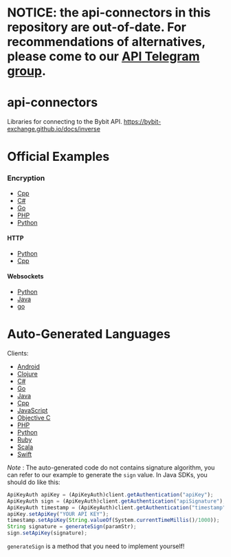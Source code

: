 # NOTICE: the api-connectors in this repository are out-of-date. For recommendations of alternatives, please come to our [API Telegram group](https://t.me/BybitAPI).

# api-connectors
Libraries for connecting to the Bybit API. https://bybit-exchange.github.io/docs/inverse

# Official Examples

### Encryption
* [Cpp](/encryption_example/Encryption.cpp)
* [C#](/encryption_example/Encryption.cs)
* [Go](/encryption_example/Encryption.go)
* [PHP](/encryption_example/Encryption.php)
* [Python](/encryption_example/Encryption.py)

#### HTTP

* [Python](/official-http/python)
* [Cpp](/official-http/cpp)

#### Websockets

* [Python](/official-ws/python)
* [Java](/official-ws/Java)
* [go](/official-ws/go)

# Auto-Generated Languages

Clients:
* [Android](/swagger-gen/android)
* [Clojure](/swagger-gen/clojure)
* [C#](/swagger-gen/csharp)
* [Go](/swagger-gen/go)
* [Java](/swagger-gen/java)
* [Cpp](/swagger-gen/cpprest)
* [JavaScript](/swagger-gen/javascript)
* [Objective C](/swagger-gen/objc)
* [PHP](/swagger-gen/php)
* [Python](/swagger-gen/python)
* [Ruby](/swagger-gen/ruby)
* [Scala](/swagger-gen/scala)
* [Swift](/swagger-gen/swift4)

*Note* : The auto-generated code do not contains signature algorithm, you can refer to our example to generate the `sign` value. In Java SDKs, you should do like this:

```js
ApiKeyAuth apiKey = (ApiKeyAuth)client.getAuthentication("apiKey");
ApiKeyAuth sign = (ApiKeyAuth)client.getAuthentication("apiSignature");
ApiKeyAuth timestamp = (ApiKeyAuth)client.getAuthentication("timestamp";
apiKey.setApiKey("YOUR API KEY");
timestamp.setApiKey(String.valueOf(System.currentTimeMillis()/1000));
String signature = generateSign(paramStr);
sign.setApiKey(signature);
```

`generateSign` is a method that you need to implement yourself!
